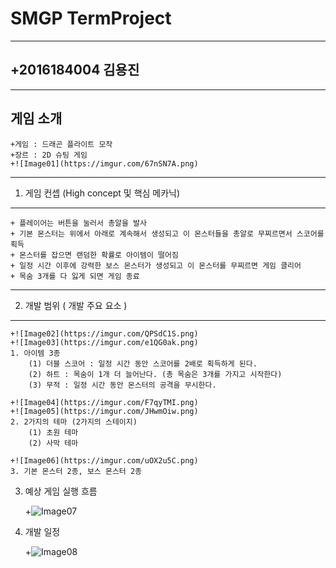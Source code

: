 # SMGP TermProject

---------
+2016184004 김용진
---------

---------
게임 소개 
---------
	+게임 : 드래곤 플라이트 모작
	+장르 : 2D 슈팅 게임
	+![Image01](https://imgur.com/67nSN7A.png)

---------
1. 게임 컨셉 (High concept 및 핵심 메카닉)
---------	

	+ 플레이어는 버튼을 눌러서 총알을 발사
	+ 기본 몬스터는 위에서 아래로 계속해서 생성되고 이 몬스터들을 총알로 무찌르면서 스코어를 획득
	+ 몬스터를 잡으면 랜덤한 확률로 아이템이 떨어짐
	+ 일정 시간 이후에 강력한 보스 몬스터가 생성되고 이 몬스터를 무찌르면 게임 클리어
	+ 목숨 3개를 다 잃게 되면 게임 종료

---------			
2. 개발 범위 ( 개발 주요 요소 )
---------
	+![Image02](https://imgur.com/QPSdC1S.png)
	+![Image03](https://imgur.com/e1QG0ak.png)
	1. 아이템 3종  
		(1) 더블 스코어 : 일정 시간 동안 스코어를 2배로 획득하게 된다.
		(2) 하트 : 목숨이 1개 더 늘어난다. (총 목숨은 3개를 가지고 시작한다)
		(3) 무적 : 일정 시간 동안 몬스터의 공격을 무시한다.

	+![Image04](https://imgur.com/F7qyTMI.png)
	+![Image05](https://imgur.com/JHwmOiw.png)
	2. 2가지의 테마 (2가지의 스테이지)
		(1) 초원 테마
		(2) 사막 테마		

	+![Image06](https://imgur.com/uOX2u5C.png)
	3. 기본 몬스터 2종, 보스 몬스터 2종

3. 예상 게임 실행 흐름

	+![Image07](https://imgur.com/LvvMeZu.png)

4. 개발 일정

   	+![Image08](https://imgur.com/VQZPi04.png)


